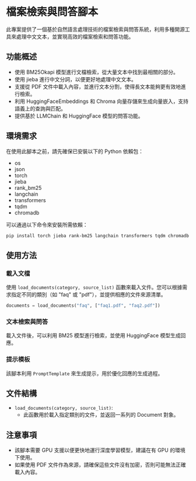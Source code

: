 # 檔案檢索與問答腳本

此專案提供了一個基於自然語言處理技術的檔案檢索與問答系統，利用多種開源工具來處理中文文本，並實現高效的檔案檢索和問答功能。

## 功能概述

- 使用 BM25Okapi 模型進行文檔檢索，從大量文本中找到最相關的部分。
- 使用 jieba 進行中文分詞，以便更好地處理中文文本。
- 支援從 PDF 文件中載入內容，並進行文本分割，使得長文本能夠更有效地進行檢索。
- 利用 HuggingFaceEmbeddings 和 Chroma 向量存儲來生成向量嵌入，支持語義上的查詢與匹配。
- 提供基於 LLMChain 和 HuggingFace 模型的問答功能。

## 環境需求

在使用此腳本之前，請先確保已安裝以下的 Python 依賴包：

- os
- json
- torch
- jieba
- rank_bm25
- langchain
- transformers
- tqdm
- chromadb

可以通過以下命令來安裝所需依賴：

```bash
pip install torch jieba rank-bm25 langchain transformers tqdm chromadb
```

## 使用方法

### 載入文檔

使用 `load_documents(category, source_list)` 函數來載入文件。您可以根據需求指定不同的類別（如 "faq" 或 "pdf"），並提供相應的文件來源清單。

```python
documents = load_documents("faq", ["faq1.pdf", "faq2.pdf"])
```

### 文本檢索與問答

載入文件後，可以利用 BM25 模型進行檢索，並使用 HuggingFace 模型生成回應。

### 提示模板

該腳本利用 `PromptTemplate` 來生成提示，用於優化回應的生成過程。

## 文件結構

- `load_documents(category, source_list)`:
  - 此函數用於載入指定類別的文件，並返回一系列的 Document 對象。

## 注意事項

- 該腳本需要 GPU 支援以便更快地運行深度學習模型，建議在有 GPU 的環境下使用。
- 如果使用 PDF 文件作為來源，請確保這些文件沒有加密，否則可能無法正確載入內容。
